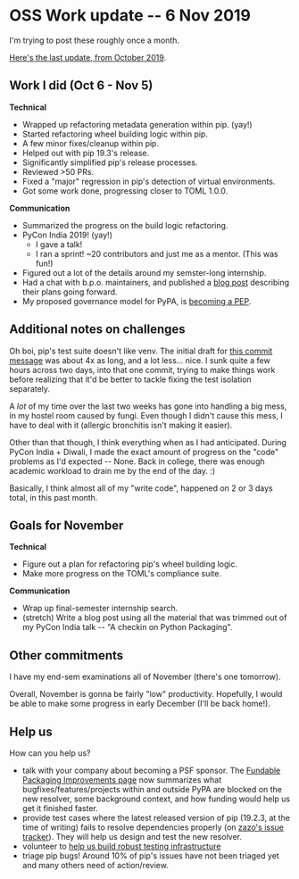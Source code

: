 # OSS Work update -- 6 Nov 2019

I'm trying to post these roughly once a month.

[Here's the last update, from October 2019](/blog/2019/10/06/oss-update-4/).

## Work I did (Oct 6 - Nov 5)

**Technical**

- Wrapped up refactoring metadata generation within pip. (yay!)
- Started refactoring wheel building logic within pip.
- A few minor fixes/cleanup within pip.
- Helped out with pip 19.3's release.
- Significantly simplified pip's release processes.
- Reviewed >50 PRs.
- Fixed a "major" regression in pip's detection of virtual environments.
- Got some work done, progressing closer to TOML 1.0.0.

**Communication**

- Summarized the progress on the build logic refactoring.
- PyCon India 2019! (yay!)
  - I gave a talk!
  - I ran a sprint! ~20 contributors and just me as a mentor. (This was fun!)
- Figured out a lot of the details around my semster-long internship.
- Had a chat with b.p.o. maintainers, and published a [blog post][bpo-post] describing their plans going forward.
- My proposed governance model for PyPA, is [becoming a PEP][pypa-gov-pep-pr].

[bpo-post]: https://pradyunsg.me/blog/2019/11/02/state-of-bpo/
[pypa-gov-pep-pr]: https://github.com/python/peps/pull/1221/

## Additional notes on challenges

Oh boi, pip's test suite doesn't like venv. The initial draft for
[this commit message][7155-message] was about 4x as long, and a lot less...
nice. I sunk quite a few hours across two days, into that one commit, trying
to make things work before realizing that it'd be better to tackle fixing
the test isolation separately.

[7155-message]: https://github.com/pypa/pip/pull/7155/commits/8981895b5e34de1be2a73e5fff77879c45908700

A *lot* of my time over the last two weeks has gone into handling a big mess,
in my hostel room caused by fungi. Even though I didn't cause this mess, I
have to deal with it (allergic bronchitis isn't making it easier).

Other than that though, I think everything when as I had anticipated. During
PyCon India + Diwali, I made the exact amount of progress on the "code"
problems as I'd expected -- None. Back in college, there was enough academic
workload to drain me by the end of the day. :)

Basically, I think almost all of my "write code", happened on 2 or 3 days total, in this past month.

## Goals for November

**Technical**

- Figure out a plan for refactoring pip's wheel building logic.
- Make more progress on the TOML's compliance suite.

**Communication**

- Wrap up final-semester internship search.
- (stretch) Write a blog post using all the material that was trimmed out of my PyCon India talk -- "A checkin on Python Packaging".

## Other commitments

I have my end-sem examinations  all of November (there's one tomorrow).

Overall, November is gonna be fairly "low" productivity. Hopefully, I would be able to make some progress in early December (I'll be back home!).

## Help us

How can you help us?

- talk with your company about becoming a PSF sponsor. The [Fundable Packaging Improvements page][fundable-projects] now summarizes what bugfixes/features/projects within and outside PyPA are blocked on the new resolver, some background context, and how funding would help us get it finished faster.
- provide test cases where the latest released version of pip (19.2.3, at the time of writing) fails to resolve dependencies properly (on [zazo's issue tracker][zazo-issues]). They will help us design and test the new resolver.
- volunteer to [help us build robust testing infrastructure][integration-test]
- triage pip bugs! Around 10% of pip's issues have not been triaged yet and many others need of action/review.

[zazo-issues]: https://github.com/pradyunsg/zazo/issues
[fundable-projects]: https://wiki.python.org/psf/Fundable%20Packaging%20Improvements
[triage-guide]: https://pip.pypa.io/en/latest/development/issue-triage/
[integration-test]: https://github.com/pypa/integration-test/issues
